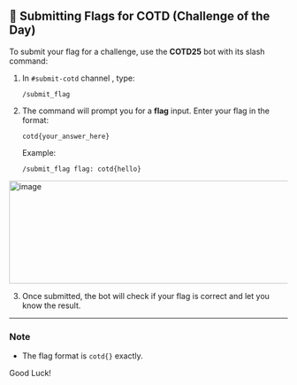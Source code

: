 ## 🏴 Submitting Flags for COTD (Challenge of the Day)

To submit your flag for a challenge, use the **COTD25** bot with its slash command:

1. In `#submit-cotd` channel , type:

   ```
   /submit_flag
   ```

2. The command will prompt you for a **flag** input. Enter your flag in the format:

   ```
   cotd{your_answer_here}
   ```

   Example:

   ```
   /submit_flag flag: cotd{hello}
   ```
<img width="758" height="186" alt="image" src="https://github.com/user-attachments/assets/b201a822-86c2-464d-bd16-5b8b5274248f" />

3. Once submitted, the bot will check if your flag is correct and let you know the result.

---

### Note
* The flag format is `cotd{}` exactly.

Good Luck!
